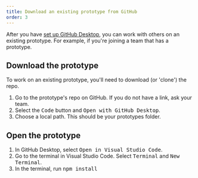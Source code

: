 ```yaml
---
title: Download an existing prototype from GitHub
order: 3
---
```


After you have [set up GitHub Desktop](/guides/github/setup-github-desktop), you can work with others on an existing prototype. For example, if you're joining a team that has a prototype.

## Download the prototype

To work on an existing prototype, you'll need to download (or 'clone') the repo.

1. Go to the prototype's repo on GitHub. If you do not have a link, ask your team.
2. Select the <kbd><samp>Code</samp></kbd> button and <kbd><samp>Open with GitHub Desktop</samp></kbd>.
3. Choose a local path. This should be your prototypes folder.

## Open the prototype

1. In GitHub Desktop, select <kbd><samp>Open in Visual Studio Code</samp></kbd>.
2. Go to the terminal in Visual Studio Code. Select <kbd><samp>Terminal</samp></kbd> and <kbd><samp>New Terminal</samp></kbd>.
3. In the terminal, run <kbd>npm install</kbd>
